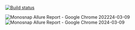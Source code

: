 [![Build status](https://ci.appveyor.com/api/projects/status/lx7k4667mbjdsrfb?svg=true)](https://ci.appveyor.com/project/iTplumber228/patterns2-3-bcnsa)


![Monosnap Allure Report - Google Chrome 202224-03-09 ](https://github.com/iTplumber228/4.1Allure/assets/121715161/9a3f9249-ad0e-4fce-bb4c-91e5cf1d868f)
![Monosnap Allure Report - Google Chrome 2024-03-09 ](https://github.com/iTplumber228/4.1Allure/assets/121715161/ebe574e0-4107-45cc-a8bd-d0db52835369)

